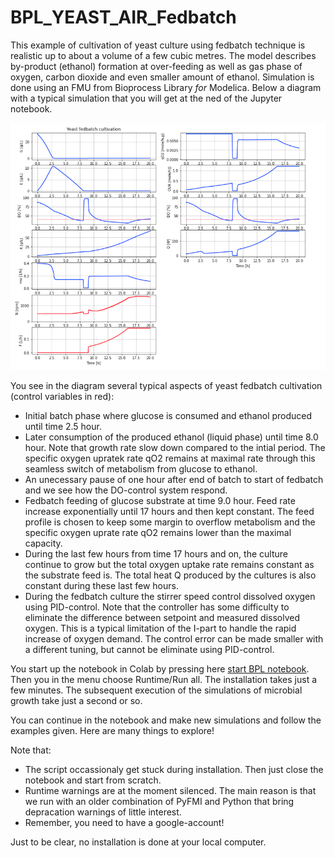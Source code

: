 # BPL_YEAST_AIR_Fedbatch

This example of cultivation of yeast culture using fedbatch technique is realistic up to about a volume of a few cubic metres.
The model describes by-product (ethanol) formation at over-feeding as well as gas phase of oxygen, carbon dioxide
and even smaller amount of ethanol. Simulation is done using an FMU from Bioprocess Library *for* Modelica. Below a diagram
with a typical simulation that you will get at the ned of the Jupyter notebook.

![](FigX_BPL_YEAST_AIR_Fedbatch.png)

You see in the diagram several typical aspects of yeast fedbatch cultivation (control variables in red):
* Initial batch phase where glucose is consumed and ethanol produced until time 2.5 hour.
* Later consumption of the produced ethanol (liquid phase) until time 8.0 hour. Note that growth rate slow down compared to the intial period. The specific oxygen upratek rate qO2 remains at maximal rate through this seamless switch of metabolism from glucose to ethanol.
* An unecessary pause of one hour after end of batch to start of fedbatch and we see how the DO-control system respond.
* Fedbatch feeding of glucose substrate at time 9.0 hour. Feed rate increase exponentially until 17 hours and then kept constant. The feed profile is chosen to keep some margin to overflow metabolism and the specific oxygen uprate rate qO2 remains lower than the maximal capacity.
* During the last few hours from time 17 hours and on, the culture continue to grow but the total oxygen uptake rate remains constant as the substrate feed is. The total heat Q produced by the cultures is also constant during these last few hours.
* During the fedbatch culture the stirrer speed control dissolved oxygen using PID-control. Note that the controller has some difficulty to eliminate the difference between setpoint and measured dissolved oxygen. This is a typical limitation of the I-part to handle the rapid increase of oxygen demand. The control error can be made smaller with a different tuning, but cannot be eliminate using PID-control.

You start up the notebook in Colab by pressing here
[start BPL notebook](https://colab.research.google.com/github/janpeter19/BPL_YEAST_AIR_Fedbatch/blob/main/BPL_YEAST_AIR_Fedbatch.ipynb).
Then you in the menu choose Runtime/Run all. The installation takes just a few minutes. The subsequent execution of the simulations of microbial growth take just a second or so. 

You can continue in the notebook and make new simulations and follow the examples given. Here are many things to explore!

Note that:
* The script occassionaly get stuck during installation. Then just close the notebook and start from scratch.
* Runtime warnings are at the moment silenced. The main reason is that we run with an older combination of PyFMI and Python that bring depracation warnings of little interest. 
* Remember, you need to have a google-account!

Just to be clear, no installation is done at your local computer.

